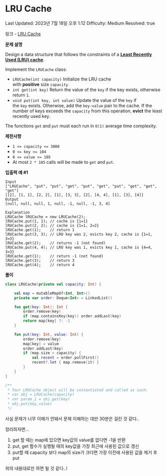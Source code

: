 # LRU Cache

Last Updated: 2023년 7월 18일 오후 1:12
Difficulty: Medium
Resolved: true

링크 - [LRU Cache](https://leetcode.com/problems/lru-cache/description/)

**문제 설명**

Design a data structure that follows the constraints of a **[Least Recently Used (LRU) cache](https://en.wikipedia.org/wiki/Cache_replacement_policies#LRU)**.

Implement the `LRUCache` class:

- `LRUCache(int capacity)` Initialize the LRU cache with **positive** size `capacity`.
- `int get(int key)` Return the value of the `key` if the key exists, otherwise return `1`.
- `void put(int key, int value)` Update the value of the `key` if the `key` exists. Otherwise, add the `key-value` pair to the cache. If the number of keys exceeds the `capacity` from this operation, **evict** the least recently used key.

The functions `get` and `put` must each run in `O(1)` average time complexity.

**제한사항**

- `1 <= capacity <= 3000`
- `0 <= key <= 104`
- `0 <= value <= 105`
- At most `2 * 105` calls will be made to `get` and `put`.

**입출력 예 #1**

```
Input
["LRUCache", "put", "put", "get", "put", "get", "put", "get", "get", "get"]
[[2], [1, 1], [2, 2], [1], [3, 3], [2], [4, 4], [1], [3], [4]]
Output
[null, null, null, 1, null, -1, null, -1, 3, 4]

Explanation
LRUCache lRUCache = new LRUCache(2);
lRUCache.put(1, 1); // cache is {1=1}
lRUCache.put(2, 2); // cache is {1=1, 2=2}
lRUCache.get(1);    // return 1
lRUCache.put(3, 3); // LRU key was 2, evicts key 2, cache is {1=1, 3=3}
lRUCache.get(2);    // returns -1 (not found)
lRUCache.put(4, 4); // LRU key was 1, evicts key 1, cache is {4=4, 3=3}
lRUCache.get(1);    // return -1 (not found)
lRUCache.get(3);    // return 3
lRUCache.get(4);    // return 4
```

**풀이**

```kotlin
class LRUCache(private val capacity: Int) {

    val map = mutableMapOf<Int, Int>()
    private var order: Deque<Int> = LinkedList()

    fun get(key: Int): Int {
        order.remove(key)
        if (map.containsKey(key)) order.addLast(key)
        return map[key] ?: -1
    }

    fun put(key: Int, value: Int) {
        order.remove(key)
        map[key] = value
        order.addLast(key)
        if (map.size > capacity) {
            val recent = order.pollFirst()
            recent?.let { map.remove(it) }
        }
    }
}

/**
 * Your LRUCache object will be instantiated and called as such:
 * var obj = LRUCache(capacity)
 * var param_1 = obj.get(key)
 * obj.put(key,value)
 */
```

사실 문제가 너무 이해가 안돼서 문제 이해하는 데만 30분은 걸린 것 같다..

정리하자면…

1. get 할 때는 map에 있으면 key값의 value를 없다면 -1을 반환
2. put, get 함수가 실행될 때의 key값을 가장 최근에 사용된 값으로 갱신
3. put할 때 capacity 보다 map의 size가 크다면 가장 이전에 사용된 값을 제거 후 put

위의 내용대로만 하면 될 것 같다..!
